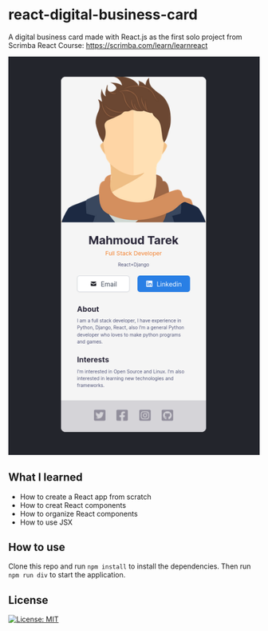 # react-digital-business-card
A digital business card made with React.js as the first solo project from Scrimba React Course: https://scrimba.com/learn/learnreact

<p align="center">
  <img src="Digital-Business-Card.png">
</p>

## What I learned
- How to create a React app from scratch
- How to creat React components
- How to organize React components
- How to use JSX

## How to use
Clone this repo and run `npm install` to install the dependencies. Then run `npm run div` to start the application.

## License
 [![License: MIT](https://img.shields.io/badge/License-MIT-yellow.svg)](LICENCE)
